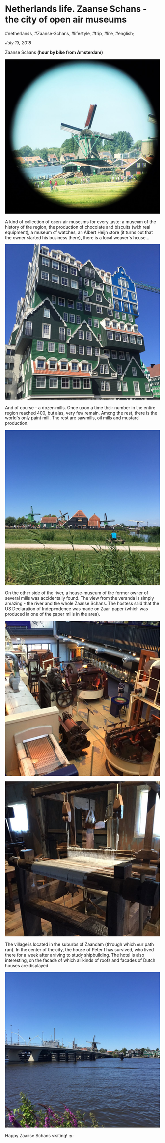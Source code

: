 # Netherlands life. Zaanse Schans - the city of open air museums

#netherlands, #Zaanse-Schans, #lifestyle, #trip, #life, #english;

_July 13, 2018_

Zaanse Schans **(hour by bike from Amsterdam)**

![Zaanse Schans mill](/images/netherlands-life-zaanse-schans-the-city-of-open-air-museums/1.jpg "Zaanse Schans mill")

A kind of collection of open-air museums for every taste: a museum of the history of the region, the production of chocolate and biscuits (with real equipment), a museum of watches, an Albert Heijn store (it turns out that the owner started his business there), there is a local weaver's house...

![Zaanse Schans interesting house](/images/netherlands-life-zaanse-schans-the-city-of-open-air-museums/2.jpg "Zaanse Schans interesting house")

And of course - a dozen mills. Once upon a time their number in the entire region reached 400, but alas, very few remain. Among the rest, there is the world's only paint mill. The rest are sawmills, oil mills and mustard production.

![Zaanse Schans mills](/images/netherlands-life-zaanse-schans-the-city-of-open-air-museums/3.jpg "Zaanse Schans mills")

On the other side of the river, a house-museum of the former owner of several mills was accidentally found. The view from the veranda is simply amazing - the river and the whole Zaanse Schans. The hostess said that the US Declaration of Independence was made on Zaan paper (which was produced in one of the paper mills in the area).

![Zaanse Schans chocolate fabrique](/images/netherlands-life-zaanse-schans-the-city-of-open-air-museums/4.jpg "Zaanse Schans chocolate fabrique")

![Zaanse Schans old fashioned machine](/images/netherlands-life-zaanse-schans-the-city-of-open-air-museums/5.jpg "Zaanse Schans old fashioned machine")

The village is located in the suburbs of Zaandam (through which our path ran). In the center of the city, the house of Peter I has survived, who lived there for a week after arriving to study shipbuilding. The hotel is also interesting, on the facade of which all kinds of roofs and facades of Dutch houses are displayed

![Zaanse Schans bridge across the river](/images/netherlands-life-zaanse-schans-the-city-of-open-air-museums/6.jpg "Zaanse Schans bridge across the river")


Happy Zaanse Schans visiting! :y:
